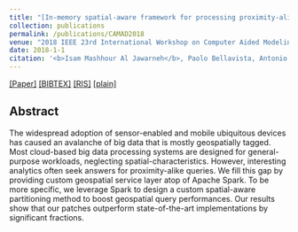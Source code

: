 ```yaml
---
title: "[In-memory spatial-aware framework for processing proximity-alike queries in big spatial data](https://ieeexplore.ieee.org/abstract/document/8514950)"
collection: publications
permalink: /publications/CAMAD2018
venue: "2018 IEEE 23rd International Workshop on Computer Aided Modeling and Design of Communication Links and Networks (CAMAD)"
date: 2018-1-1
citation: '<b>Isam Mashhour Al Jawarneh</b>, Paolo Bellavista, Antonio Corradi, Luca Foschini, Rebecca Montanari, Andrea Zanotti'
---
```

[[Paper]](https://ieeexplore.ieee.org/abstract/document/8514950) [[BIBTEX]](http://IsamAljawarneh.github.io/files/bib/CAMAD2018.bib) [[RIS]](http://IsamAljawarneh.github.io/files/ris/CAMAD2018.ris) [[plain]](http://IsamAljawarneh.github.io/files/txt/CAMAD2018.txt) 



## Abstract
The widespread adoption of sensor-enabled and mobile ubiquitous devices has caused an avalanche of big data that is mostly geospatially tagged.
Most cloud-based big data processing systems are designed for general-purpose workloads, 
neglecting spatial-characteristics. However, interesting analytics often seek answers for proximity-alike queries. We fill this gap by providing custom geospatial service layer
atop of Apache Spark. To be more specific, we leverage Spark to design a custom spatial-aware partitioning method to boost geospatial query performances. Our results show that 
our patches outperform state-of-the-art implementations by significant fractions.
